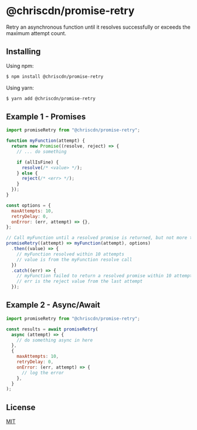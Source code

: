 # @chriscdn/promise-retry

Retry an asynchronous function until it resolves successfully or exceeds the maximum attempt count.

## Installing

Using npm:

```bash
$ npm install @chriscdn/promise-retry
```

Using yarn:

```bash
$ yarn add @chriscdn/promise-retry
```

## Example 1 - Promises

```js
import promiseRetry from "@chriscdn/promise-retry";

function myFunction(attempt) {
  return new Promise((resolve, reject) => {
    // ... do something

    if (allIsFine) {
      resolve(/* <value> */);
    } else {
      reject(/* <err> */);
    }
  });
}

const options = {
  maxAttempts: 10,
  retryDelay: 0,
  onError: (err, attempt) => {},
};

// Call myFunction until a resolved promise is returned, but not more than 10 times (default is 10)
promiseRetry((attempt) => myFunction(attempt), options)
  .then((value) => {
    // myFunction resolved within 10 attempts
    // value is from the myFunction resolve call
  })
  .catch((err) => {
    // myFunction failed to return a resolved promise within 10 attempts
    // err is the reject value from the last attempt
  });
```

## Example 2 - Async/Await

```js
import promiseRetry from "@chriscdn/promise-retry";

const results = await promiseRetry(
  async (attempt) => {
    // do something async in here
  },
  {
    maxAttempts: 10,
    retryDelay: 0,
    onError: (err, attempt) => {
      // log the error
    },
  }
);
```

## License

[MIT](LICENSE)
